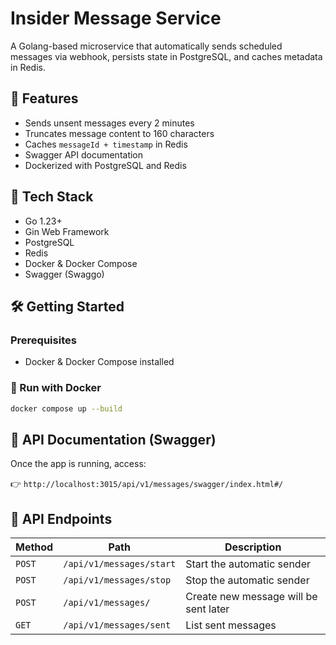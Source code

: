 # Insider Message Service

A Golang-based microservice that automatically sends scheduled messages via webhook, persists state in PostgreSQL, and caches metadata in Redis.

## 🚀 Features

- Sends unsent messages every 2 minutes
- Truncates message content to 160 characters
- Caches `messageId + timestamp` in Redis
- Swagger API documentation
- Dockerized with PostgreSQL and Redis

## 🧰 Tech Stack

- Go 1.23+
- Gin Web Framework
- PostgreSQL
- Redis
- Docker & Docker Compose
- Swagger (Swaggo)

## 🛠 Getting Started

### Prerequisites

- Docker & Docker Compose installed

### 🚀 Run with Docker

```bash
docker compose up --build

```

## 📘 API Documentation (Swagger)

Once the app is running, access:

👉 `http://localhost:3015/api/v1/messages/swagger/index.html#/`

## 📡 API Endpoints

| Method | Path                       | Description                           |
|--------|----------------------------|---------------------------------------|
| `POST` | `/api/v1/messages/start`   | Start the automatic sender            |
| `POST` | `/api/v1/messages/stop`    | Stop the automatic sender             |
| `POST` | `/api/v1/messages/`        | Create new message will be sent later |
| `GET`  | `/api/v1/messages/sent`    | List sent messages                    |
